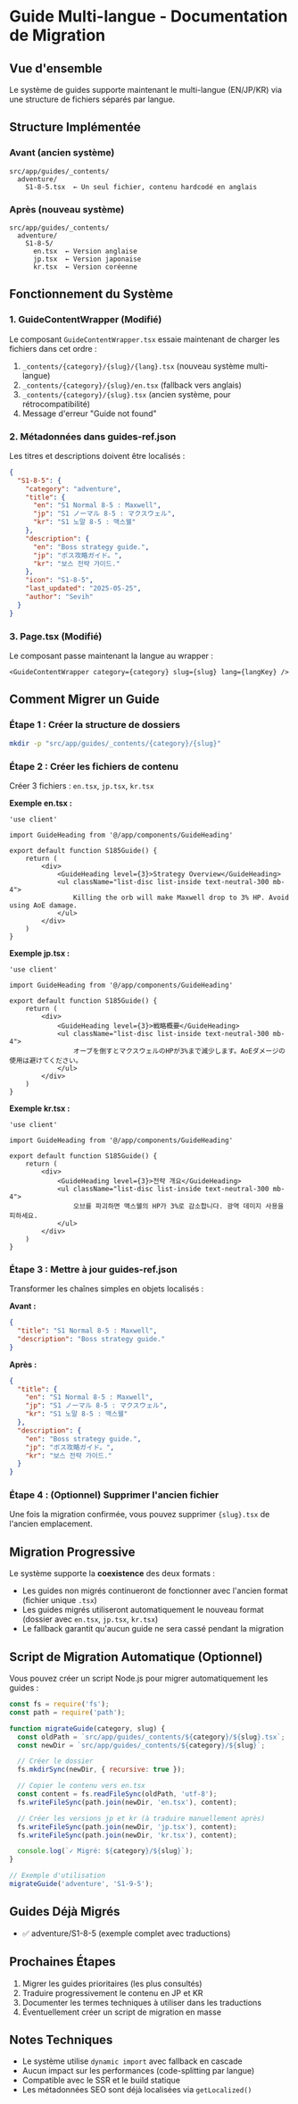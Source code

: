 # Guide Multi-langue - Documentation de Migration

## Vue d'ensemble

Le système de guides supporte maintenant le multi-langue (EN/JP/KR) via une structure de fichiers séparés par langue.

## Structure Implémentée

### Avant (ancien système)
```
src/app/guides/_contents/
  adventure/
    S1-8-5.tsx  ← Un seul fichier, contenu hardcodé en anglais
```

### Après (nouveau système)
```
src/app/guides/_contents/
  adventure/
    S1-8-5/
      en.tsx  ← Version anglaise
      jp.tsx  ← Version japonaise
      kr.tsx  ← Version coréenne
```

## Fonctionnement du Système

### 1. GuideContentWrapper (Modifié)

Le composant `GuideContentWrapper.tsx` essaie maintenant de charger les fichiers dans cet ordre :

1. `_contents/{category}/{slug}/{lang}.tsx` (nouveau système multi-langue)
2. `_contents/{category}/{slug}/en.tsx` (fallback vers anglais)
3. `_contents/{category}/{slug}.tsx` (ancien système, pour rétrocompatibilité)
4. Message d'erreur "Guide not found"

### 2. Métadonnées dans guides-ref.json

Les titres et descriptions doivent être localisés :

```json
{
  "S1-8-5": {
    "category": "adventure",
    "title": {
      "en": "S1 Normal 8-5 : Maxwell",
      "jp": "S1 ノーマル 8-5 : マクスウェル",
      "kr": "S1 노말 8-5 : 맥스웰"
    },
    "description": {
      "en": "Boss strategy guide.",
      "jp": "ボス攻略ガイド。",
      "kr": "보스 전략 가이드."
    },
    "icon": "S1-8-5",
    "last_updated": "2025-05-25",
    "author": "Sevih"
  }
}
```

### 3. Page.tsx (Modifié)

Le composant passe maintenant la langue au wrapper :

```tsx
<GuideContentWrapper category={category} slug={slug} lang={langKey} />
```

## Comment Migrer un Guide

### Étape 1 : Créer la structure de dossiers

```bash
mkdir -p "src/app/guides/_contents/{category}/{slug}"
```

### Étape 2 : Créer les fichiers de contenu

Créer 3 fichiers : `en.tsx`, `jp.tsx`, `kr.tsx`

**Exemple en.tsx :**
```tsx
'use client'

import GuideHeading from '@/app/components/GuideHeading'

export default function S185Guide() {
    return (
        <div>
            <GuideHeading level={3}>Strategy Overview</GuideHeading>
            <ul className="list-disc list-inside text-neutral-300 mb-4">
                Killing the orb will make Maxwell drop to 3% HP. Avoid using AoE damage.
            </ul>
        </div>
    )
}
```

**Exemple jp.tsx :**
```tsx
'use client'

import GuideHeading from '@/app/components/GuideHeading'

export default function S185Guide() {
    return (
        <div>
            <GuideHeading level={3}>戦略概要</GuideHeading>
            <ul className="list-disc list-inside text-neutral-300 mb-4">
                オーブを倒すとマクスウェルのHPが3%まで減少します。AoEダメージの使用は避けてください。
            </ul>
        </div>
    )
}
```

**Exemple kr.tsx :**
```tsx
'use client'

import GuideHeading from '@/app/components/GuideHeading'

export default function S185Guide() {
    return (
        <div>
            <GuideHeading level={3}>전략 개요</GuideHeading>
            <ul className="list-disc list-inside text-neutral-300 mb-4">
                오브를 파괴하면 맥스웰의 HP가 3%로 감소합니다. 광역 데미지 사용을 피하세요.
            </ul>
        </div>
    )
}
```

### Étape 3 : Mettre à jour guides-ref.json

Transformer les chaînes simples en objets localisés :

**Avant :**
```json
{
  "title": "S1 Normal 8-5 : Maxwell",
  "description": "Boss strategy guide."
}
```

**Après :**
```json
{
  "title": {
    "en": "S1 Normal 8-5 : Maxwell",
    "jp": "S1 ノーマル 8-5 : マクスウェル",
    "kr": "S1 노말 8-5 : 맥스웰"
  },
  "description": {
    "en": "Boss strategy guide.",
    "jp": "ボス攻略ガイド。",
    "kr": "보스 전략 가이드."
  }
}
```

### Étape 4 : (Optionnel) Supprimer l'ancien fichier

Une fois la migration confirmée, vous pouvez supprimer `{slug}.tsx` de l'ancien emplacement.

## Migration Progressive

Le système supporte la **coexistence** des deux formats :

- Les guides non migrés continueront de fonctionner avec l'ancien format (fichier unique `.tsx`)
- Les guides migrés utiliseront automatiquement le nouveau format (dossier avec `en.tsx`, `jp.tsx`, `kr.tsx`)
- Le fallback garantit qu'aucun guide ne sera cassé pendant la migration

## Script de Migration Automatique (Optionnel)

Vous pouvez créer un script Node.js pour migrer automatiquement les guides :

```javascript
const fs = require('fs');
const path = require('path');

function migrateGuide(category, slug) {
  const oldPath = `src/app/guides/_contents/${category}/${slug}.tsx`;
  const newDir = `src/app/guides/_contents/${category}/${slug}`;

  // Créer le dossier
  fs.mkdirSync(newDir, { recursive: true });

  // Copier le contenu vers en.tsx
  const content = fs.readFileSync(oldPath, 'utf-8');
  fs.writeFileSync(path.join(newDir, 'en.tsx'), content);

  // Créer les versions jp et kr (à traduire manuellement après)
  fs.writeFileSync(path.join(newDir, 'jp.tsx'), content);
  fs.writeFileSync(path.join(newDir, 'kr.tsx'), content);

  console.log(`✓ Migré: ${category}/${slug}`);
}

// Exemple d'utilisation
migrateGuide('adventure', 'S1-9-5');
```

## Guides Déjà Migrés

- ✅ adventure/S1-8-5 (exemple complet avec traductions)

## Prochaines Étapes

1. Migrer les guides prioritaires (les plus consultés)
2. Traduire progressivement le contenu en JP et KR
3. Documenter les termes techniques à utiliser dans les traductions
4. Éventuellement créer un script de migration en masse

## Notes Techniques

- Le système utilise `dynamic import` avec fallback en cascade
- Aucun impact sur les performances (code-splitting par langue)
- Compatible avec le SSR et le build statique
- Les métadonnées SEO sont déjà localisées via `getLocalized()`
